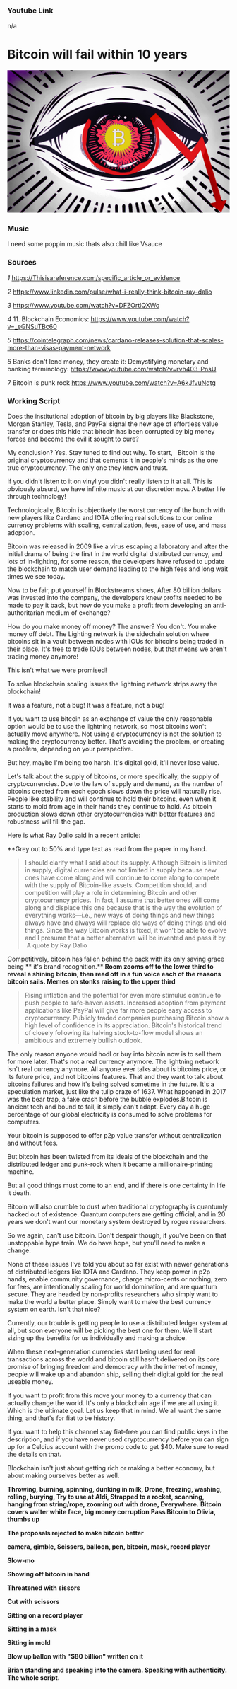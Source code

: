 ### Youtube Link ###
n/a

# Bitcoin will fail within 10 years

![Image](/Thumbnails/Bitcoin.jpg)

### Music

I need some poppin music thats also chill like Vsauce

### Sources

*1* https://Thisisareference.com/specific_article_or_evidence

*2* https://www.linkedin.com/pulse/what-i-really-think-bitcoin-ray-dalio

*3* https://www.youtube.com/watch?v=DFZOrtlQXWc

*4* 11. Blockchain Economics: https://www.youtube.com/watch?v=_eGNSuTBc60

*5* https://cointelegraph.com/news/cardano-releases-solution-that-scales-more-than-visas-payment-network

*6* Banks don't lend money, they create it: Demystifying monetary and banking terminology: https://www.youtube.com/watch?v=rvh403-PnsU

*7* Bitcoin is punk rock https://www.youtube.com/watch?v=A6kJfvuNqtg



### Working Script


Does the institutional adoption of bitcoin by big players like Blackstone, Morgan Stanley, Tesla, and PayPal signal the new age of effortless value transfer or does this hide that bitcoin has been corrupted by big money forces and become the evil it sought to cure? 

My conclusion? Yes. Stay tuned to find out why. 
To start,  
Bitcoin is the original cryptocurrency and that cements it in people's minds as the one true cryptocurrency. The only one they know and trust.

If you didn't listen to it on vinyl you didn't really listen to it at all. This is obviously absurd, we have infinite music at our discretion now. A better life through technology!

Technologically, Bitcoin is objectively the worst currency of the bunch with new players like Cardano and IOTA offering real solutions to our online currency problems with scaling, centralization, fees, ease of use, and mass adoption.

Bitcoin was released in 2009 like a virus escaping a laboratory and after the initial drama of being the first in the world digital distributed currency, and lots of in-fighting,
for some reason, the developers have refused to update the blockchain to match user demand leading to the high fees and long wait times we see today.

Now to be fair, put yourself in Blockstreams shoes,
After 80 billion dollars was invested into the company, the developers knew profits needed to be made to pay it back, but how do you make a profit from developing an anti-authoritarian medium of exchange?

How do you make money off money?
The answer? 
You don't. 
You make money off debt.
The Lighting network is the sidechain solution where bitcoins sit in a vault between nodes with IOUs for bitcoins being traded in their place.
It's free to trade IOUs between nodes, but that means we aren't trading money anymore!

This isn't what we were promised! 

To solve blockchain scaling issues the lightning network strips away the blockchain! 

It was a feature, not a bug! 
It was a feature, not a bug! 

If you want to use bitcoin as an exchange of value the only reasonable option would be to use the lightning network, so most bitcoins won't actually move anywhere. 
Not using a cryptocurrency is not the solution to making the cryptocurrency better. 
That's avoiding the problem, or creating a problem, depending on your perspective.

But hey, maybe I'm being too harsh. It's digital gold, it'll never lose value.

Let's talk about the supply of bitcoins, or more specifically, the supply of cryptocurrencies.
Due to the law of supply and demand, as the number of bitcoins created from each epoch slows down the price will naturally rise. 
People like stability and will continue to hold their bitcoins, even when it starts to mold from age in their hands they continue to hold.
As bitcoin production slows down other cryptocurrencies with better features and robustness will fill the gap.

Here is what Ray Dalio said in a recent article:

**Grey out to 50% and type text as read from the paper in my hand.

> I should clarify what I said about its supply. Although Bitcoin is limited in supply, digital currencies are not limited in supply because new ones have come along and will continue to come along to compete with the supply of Bitcoin-like assets. Competition should, and competition will play a role in determining Bitcoin and other cryptocurrency prices.
 In fact, I assume that better ones will come along and displace this one because that is the way the evolution of everything works—i.e., new ways of doing things and new things always have and always will replace old ways of doing things and old things. 
Since the way Bitcoin works is fixed, it won’t be able to evolve and I presume that a better alternative will be invented and pass it by.
 A quote by Ray Dalio

Competitively, bitcoin has fallen behind the pack with its only saving grace being ** it's brand recognition.** 
**Room zooms off to the lower third to reveal a shining bitcoin, then read off in a fun voice each of the reasons bitcoin sails. Memes on stonks raising to the upper third**

> Rising inflation and the potential for even more stimulus continue to push people to safe-haven assets.
> Increased adoption from payment applications like PayPal will give far more people easy access to cryptocurrency.
> Publicly traded companies purchasing Bitcoin show a high level of confidence in its appreciation.
> Bitcoin's historical trend of closely following its halving stock-to-flow model shows an ambitious and extremely bullish outlook.

The only reason anyone would hodl or buy into bitcoin now is to sell them for more later. 
That's not a real currency anymore. The lightning network isn't real currency anymore.
All anyone ever talks about is bitcoins price, or its future price, and not bitcoins features. 
That and they want to talk about bitcoins failures and how it's being solved sometime in the future.
It's a speculation market, just like the tulip craze of 1637. What happened in 2017 was the bear trap, a fake crash before the bubble explodes.Bitcoin is ancient tech and bound to fail, it simply can't adapt. Every day a huge percentage of our global electricity is consumed to solve problems for computers.

Your bitcoin is supposed to offer p2p value transfer without centralization and without fees.

But bitcoin has been twisted from its ideals of the blockchain and the distributed ledger and punk-rock when it became a millionaire-printing machine.

But all good things must come to an end, and if there is one certainty in life it death.

Bitcoin will also crumble to dust when traditional cryptography is quantumly hacked out of existence.
Quantum computers are getting official, and in 20 years we don't want our monetary system destroyed by rogue researchers. 

So we again, can't use bitcoin. 
Don't despair though, if you've been on that unstoppable hype train.
We do have hope, but you'll need to make a change.

None of these issues I've told you about so far exist with newer generations of distributed ledgers like IOTA and Cardano.
They keep power in p2p hands, enable community governance, charge micro-cents or nothing, zero for fees, are intentionally scaling for world domination, and are quantum secure.
They are headed by non-profits researchers who simply want to make the world a better place. Simply want to make the best currency system on earth. Isn't that nice?

Currently, our trouble is getting people to use a distributed ledger system at all,
but soon everyone will be picking the best one for them. 
We'll start sizing up the benefits for us individually and making a choice.

When these next-generation currencies start being used for real transactions across the world and bitcoin still hasn't delivered on its core promise of bringing freedom and democracy with the internet of money, 
people will wake up and abandon ship, selling their digital gold for the real useable money.

If you want to profit from this move your money to a currency that can actually change the world. It's only a blockchain age if we are all using it.
Which is the ultimate goal. Let us keep that in mind. 
We all want the same thing, and that's for fiat to be history.

If you want to help this channel stay fiat-free you can find public keys in the description, 
and if you have never used cryptocurrency before you can sign up for a Celcius account with the promo code to get $40.
Make sure to read the details on that.

Blockchain isn't just about getting rich or making a better economy, but about making ourselves better as well.





**Throwing, burning, spinning, dunking in milk, Drone, freezing, washing, rolling, burying, Try to use at Aldi, Strapped to a rocket, scanning, hanging from string/rope, zooming out with drone, Everywhere.**
**Bitcoin covers walter white face, big money corruption**
**Pass Bitcoin to Olivia, thumbs up**

**The proposals rejected to make bitcoin better** 

**camera, gimble, Scissers, balloon, pen, bitcoin, mask, record player**

**Slow-mo**

**Showing off bitcoin in hand**

**Threatened with sissors**

**Cut with scissors**

**Sitting on a record player**

**Sitting in a mask**

**Sitting in mold**

**Blow up ballon with "$80 billion" written on it**

**Brian standing and speaking into the camera. Speaking with authenticity. The whole script.** 


